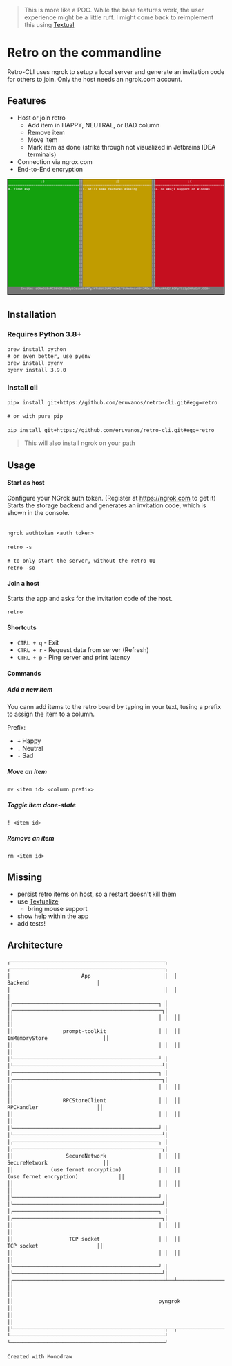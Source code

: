 > This is more like a POC. While the base features work, the user experience might be a little ruff.
> I might come back to reimplement this using [Textual](https://www.textualize.io/projects/#textual)

# Retro on the commandline

Retro-CLI uses ngrok to setup a local server and generate an invitation code for others to join.
Only the host needs an ngrok.com account.

## Features

* Host or join retro
  * Add item in HAPPY, NEUTRAL, or BAD column
  * Remove item
  * Move item
  * Mark item as done (strike through not visualized in Jetbrains IDEA terminals)
* Connection via ngrox.com
* End-to-End encryption



![screenshot](screenshot.png)

## Installation

### Requires Python 3.8+

```
brew install python
# or even better, use pyenv
brew install pyenv
pyenv install 3.9.0
```


### Install cli

```
pipx install git+https://github.com/eruvanos/retro-cli.git#egg=retro 

# or with pure pip

pip install git+https://github.com/eruvanos/retro-cli.git#egg=retro
```

> This will also install ngrok on your path

## Usage

#### Start as host

Configure your NGrok auth token. (Register at https://ngrok.com to get it)
Starts the storage backend and generates an invitation code, which is shown in the console.

```

ngrok authtoken <auth token>

retro -s

# to only start the server, without the retro UI
retro -so
```

#### Join a host


Starts the app and asks for the invitation code of the host.

```
retro
```


#### Shortcuts

* `CTRL + q` - Exit
* `CTRL + r` - Request data from server (Refresh)
* `CTRL + p` - Ping server and print latency

#### Commands

##### Add a new item

You cann add items to the retro board by typing in your text, tusing a prefix to assign the item to a column.

Prefix:
- `+` Happy
- `.` Neutral 
- `-` Sad

##### Move an item

`mv <item id> <column prefix>`

##### Toggle item done-state

`! <item id>`

##### Remove an item

`rm <item id>`

## Missing

- persist retro items on host, so a restart doesn't kill them
- use [Textualize](https://github.com/Textualize/textual)
  - bring mouse support
- show help within the app
- add tests!


## Architecture

```
┌──────────────────────────────────────────────────┐  ┌──────────────────────────────────────────────────┐
│                       App                        │  │                     Backend                      │
│                                                  │  │                                                  │
│┌───────────────────────────────────────────────┐ │  │┌────────────────────────────────────────────────┐│
││                                               │ │  ││                                                ││
││                prompt-toolkit                 │ │  ││                 InMemoryStore                  ││
││                                               │ │  ││                                                ││
│└───────────────────────────────────────────────┘ │  │└────────────────────────────────────────────────┘│
│┌───────────────────────────────────────────────┐ │  │┌────────────────────────────────────────────────┐│
││                                               │ │  ││                                                ││
││                RPCStoreClient                 │ │  ││                   RPCHandler                   ││
││                                               │ │  ││                                                ││
│└───────────────────────────────────────────────┘ │  │└────────────────────────────────────────────────┘│
│┌───────────────────────────────────────────────┐ │  │┌────────────────────────────────────────────────┐│
││                 SecureNetwork                 │ │  ││                 SecureNetwork                  ││
││            (use fernet encryption)            │ │  ││            (use fernet encryption)             ││
││                                               │ │  ││                                                ││
│└───────────────────────────────────────────────┘ │  │└────────────────────────────────────────────────┘│
│┌───────────────────────────────────────────────┐ │  │┌────────────────────────────────────────────────┐│
││                                               │ │  ││                                                ││
││                  TCP socket                   │ │  ││                   TCP socket                   ││
││                                               │ │  ││                                                ││
│└───────────────────────────────────────────────┘ │  │└────────────────────────────────────────────────┘│
│┌─────────────────────────────────────────────────┴──┴─────────────────────────────────────────────────┐│
││                                                                                                      ││
││                                               pyngrok                                                ││
││                                                                                                      ││
│└─────────────────────────────────────────────────┬──┬─────────────────────────────────────────────────┘│
└──────────────────────────────────────────────────┘  └──────────────────────────────────────────────────┘

Created with Monodraw
```
